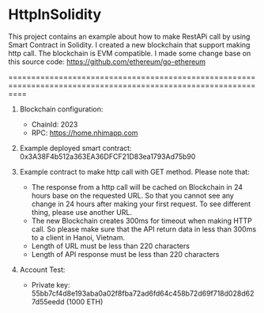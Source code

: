 # HttpInSolidity

This project contains an example about how to make RestAPi call by using Smart Contract in Solidity.
I created a new blockchain that support making http call. The blockchain is EVM compatible.
I made some change base on this source code: https://github.com/ethereum/go-ethereum


================================================================================================================


1. Blockchain configuration:
	- ChainId: 2023
	- RPC: https://home.nhimapp.com
	
2. Example deployed smart contract: 0x3A38F4b512a363EA36DFCF21D83ea1793Ad75b90
	
3. Example contract to make http call with GET method. Please note that:
	- The response from a http call will be cached on Blockchain in 24 hours base on the requested URL. So that you cannot see any change in 24 hours after making your first request. To see different thing, please use another URL.
	- The new Blockchain creates 300ms for timeout when making HTTP call. So please make sure that the API return data in less than 300ms to a client in Hanoi, Vietnam.
	- Length of URL must be less than 220 characters
	- Length of API response must be less than 220 characters 
	
4. Account Test:
	- Private key: 55bb7cf4d8e193aba0a02f8fba72ad6fd64c458b72d69f718d028d627d55eedd (1000 ETH)

